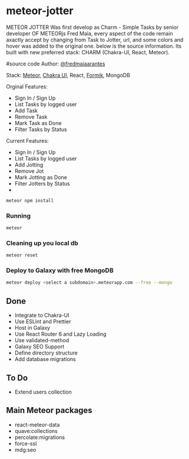 # meteor-jotter

METEOR JOTTER Was first develop as Charm - Simple Tasks by senior developer OF METEORjs Fred Maia,  every aspect of the code remain axactly accept by changing from Task to Jotter, url, and some colors and hover was added to the original one.
below is the source information. Its built with new preferred stack: CHARM (Chakra-UI, React, Meteor).

#source code Author: [@fredmaiaarantes](https://twitter.com/fredmaiaarantes)


Stack: [Meteor](https://meteor.com), [Chakra UI](https://chakra-ui.com/), React, [Formik](https://formik.org/), MongoDB


 Orginal Features:
- Sign In / Sign Up
- List Tasks by logged user
- Add Task
- Remove Task
- Mark Task as Done
- Filter Tasks by Status

Current Features:
- Sign In / Sign Up
- List Tasks by logged user
- Add Jotting
- Remove Jot
- Mark Jotting as Done
- Filter Jotters by Status
- 

```bash
meteor npm install
```

### Running

```bash
meteor
```

### Cleaning up you local db

```bash
meteor reset
```

### Deploy to Galaxy with free MongoDB

```bash
meteor deploy <select a subdomain>.meteorapp.com --free --mongo
```

## Done

- Integrate to Chakra-UI
- Use ESLint and Prettier
- Host in Galaxy
- Use React Router 6 and Lazy Loading
- Use validated-method
- Galaxy SEO Support
- Define directory structure
- Add database migrations

## To Do

- Extend users collection

## Main Meteor packages

- react-meteor-data
- quave:collections
- percolate:migrations
- force-ssl
- mdg:seo
